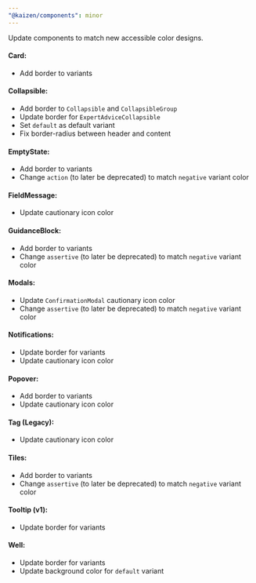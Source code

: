 ```yaml
---
"@kaizen/components": minor
---
```


Update components to match new accessible color designs.

#### Card:
- Add border to variants

#### Collapsible:
- Add border to `Collapsible` and `CollapsibleGroup`
- Update border for `ExpertAdviceCollapsible`
- Set `default` as default variant
- Fix border-radius between header and content

#### EmptyState:
- Add border to variants
- Change `action` (to later be deprecated) to match `negative` variant color

#### FieldMessage:
- Update cautionary icon color

#### GuidanceBlock:
- Add border to variants
- Change `assertive` (to later be deprecated) to match `negative` variant color

#### Modals:
- Update `ConfirmationModal` cautionary icon color
- Change `assertive` (to later be deprecated) to match `negative` variant color

#### Notifications:
- Update border for variants
- Update cautionary icon color

#### Popover:
- Add border to variants
- Update cautionary icon color

#### Tag (Legacy):
- Update cautionary icon color

#### Tiles:
- Add border to variants
- Change `assertive` (to later be deprecated) to match `negative` variant color

#### Tooltip (v1):
- Update border for variants

#### Well:
- Update border for variants
- Update background color for `default` variant

